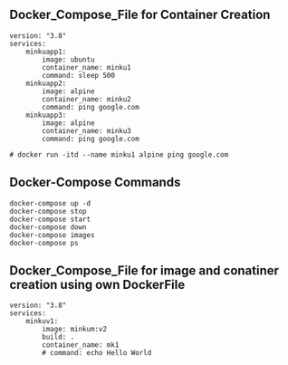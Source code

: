 ## Docker_Compose_File for Container Creation ##



```
version: "3.8"
services: 
    minkuapp1:
        image: ubuntu
        container_name: minku1
        command: sleep 500
    minkuapp2:
        image: alpine
        container_name: minku2
        command: ping google.com
    minkuapp3:
        image: alpine
        container_name: minku3
        command: ping google.com

# docker run -itd --name minku1 alpine ping google.com
```



## Docker-Compose Commands



```
docker-compose up -d
docker-compose stop 
docker-compose start
docker-compose down
docker-compose images
docker-compose ps 
```



## Docker_Compose_File for image and conatiner creation using own DockerFile



```
version: "3.8"
services: 
    minkuv1:
        image: minkum:v2
        build: .
        container_name: mk1
        # command: echo Hello World
 ```
 
 
 
